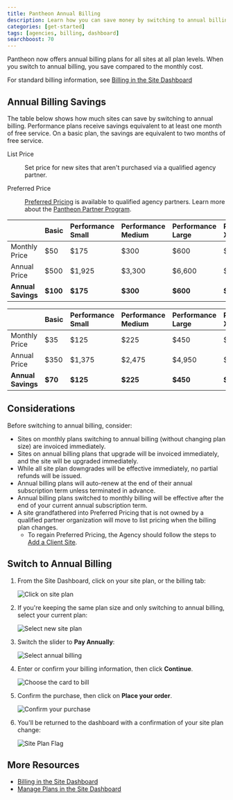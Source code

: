 ```yaml
---
title: Pantheon Annual Billing
description: Learn how you can save money by switching to annual billing.
categories: [get-started]
tags: [agencies, billing, dashboard]
searchboost: 70
---
```


Pantheon now offers annual billing plans for all sites at all plan levels. When you switch to annual billing, you save compared to the monthly cost.

For standard billing information, see [Billing in the Site Dashboard](/guides/legacy-dashboard/site-billing)

## Annual Billing Savings

The table below shows how much sites can save by switching to annual billing. Performance plans receive savings equivalent to at least one month of free service. On a basic plan, the savings are equivalent to two months of free service.

<dl>

<dt>List Price</dt>

<dd>

Set price for new sites that aren't purchased via a qualified agency partner.

</dd>

<dt>Preferred Price</dt>

<dd>

[Preferred Pricing](https://pantheon.io/plans/agency-preferred-pricing) is available to qualified agency partners. Learn more about the [Pantheon Partner Program](https://pantheon.io/partner-program).

</dd>

</dl>

<TabList>

<Tab title="List Price" id="tab-1-anchor" active={true}>

|                    | Basic         | Performance Small | Performance Medium | Performance Large | Performance XL       |
|:------------------ |:------------- |:----------------- |:------------------ |:----------------- |:-------------------- |
| Monthly Price      | $50           | $175              | $300               | $600              | $1,000               |
| Annual Price       | $500          | $1,925            | $3,300             | $6,600            | $11,000              |
| **Annual Savings** | **$100**      | **$175**          | **$300**           | **$600**          | **$1,000**           |

</Tab>

<Tab title="Preferred Price" id="tab-2-id" active={true}>

|                    | Basic   | Performance Small | Performance Medium | Performance Large | Performance XL  |
|:------------------ |:------- |:----------------- |:------------------ |:----------------- |:--------------- |
| Monthly Price      | $35     | $125              | $225               | $450              | $750            |
| Annual Price       | $350    | $1,375            | $2,475             | $4,950            | $8,250          |
| **Annual Savings** | **$70** | **$125**          | **$225**           | **$450**          | **$750**        |

</Tab>

</TabList>

## Considerations

Before switching to annual billing, consider:

 - Sites on monthly plans switching to annual billing (without changing plan size) are invoiced immediately.
 - Sites on annual billing plans that upgrade will be invoiced immediately, and the site will be upgraded immediately.
 - While all site plan downgrades will be effective immediately, no partial refunds will be issued.
 - Annual billing plans will auto-renew at the end of their annual subscription term unless terminated in advance.
 - Annual billing plans switched to monthly billing will be effective after the end of your current annual subscription term.
 - A site grandfathered into Preferred Pricing that is not owned by a qualified partner organization will move to list pricing when the billing plan changes.
   - To regain Preferred Pricing, the Agency should follow the steps to [Add a Client Site](/guides/legacy-dashboard/add-client-site).


## Switch to Annual Billing

1. From the Site Dashboard, click on your site plan, or the billing tab:

    ![Click on site plan](../images/dashboard/change-plan.png)

2. If you're keeping the same plan size and only switching to annual billing, select your current plan:

    ![Select new site plan](../images/dashboard/select-plan.png)

3. Switch the slider to **Pay Annually**:

    ![Select annual billing](../images/dashboard/select-annual-billing.png)

4. Enter or confirm your billing information, then click **Continue**.

    ![Choose the card to bill](../images/dashboard/choose-card.png)

5. Confirm the purchase, then click on **Place your order**.

    ![Confirm your purchase](../images/dashboard/confirm-purchase.png)

6. You'll be returned to the dashboard with a confirmation of your site plan change:

    ![Site Plan Flag](../images/dashboard/plan-updated-flag.png)

## More Resources

 - [Billing in the Site Dashboard](/guides/legacy-dashboard/site-billing)
 - [Manage Plans in the Site Dashboard](/guides/legacy-dashboard/site-plan)
